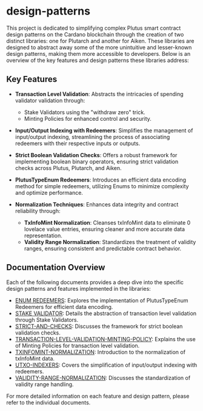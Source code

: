 # design-patterns

This project is dedicated to simplifying complex Plutus smart contract design patterns on the Cardano blockchain through the creation of two distinct libraries: one for Plutarch and another for Aiken. These libraries are designed to abstract away some of the more unintuitive and lesser-known design patterns, making them more accessible to developers. Below is an overview of the key features and design patterns these libraries address:

## Key Features

- **Transaction Level Validation**: Abstracts the intricacies of spending validator validation through:
  - Stake Validators using the "withdraw zero" trick.
  - Minting Policies for enhanced control and security.

- **Input/Output Indexing with Redeemers**: Simplifies the management of input/output indexing, streamlining the process of associating redeemers with their respective inputs or outputs.

- **Strict Boolean Validation Checks**: Offers a robust framework for implementing boolean binary operators, ensuring strict validation checks across Plutus, Plutarch, and Aiken.

- **PlutusTypeEnum Redeemers**: Introduces an efficient data encoding method for simple redeemers, utilizing Enums to minimize complexity and optimize performance.

- **Normalization Techniques**: Enhances data integrity and contract reliability through:
  - **TxInfoMint Normalization**: Cleanses txInfoMint data to eliminate 0 lovelace value entries, ensuring cleaner and more accurate data representation.
  - **Validity Range Normalization**: Standardizes the treatment of validity ranges, ensuring consistent and predictable contract behavior.

## Documentation Overview

Each of the following documents provides a deep dive into the specific design patterns and features implemented in the libraries:

- [ENUM REDEEMERS](enum-redeemers/ENUM-REDEEMERS.md): Explores the implementation of PlutusTypeEnum Redeemers for efficient data encoding.
- [STAKE VALIDATOR](stake-validator/STAKE-VALIDATOR.md): Details the abstraction of transaction level validation through Stake Validators.
- [STRICT-AND-CHECKS](strict-and-checks/STRICT-AND-CHECKS.md): Discusses the framework for strict boolean validation checks.
- [TRANSACTION-LEVEL-VALIDATION-MINTING-POLICY](transaction-level-validator-minting-policy/TRANSACTION-LEVEL-VALIDATION-MINTING-POLICY.md): Explains the use of Minting Policies for transaction level validation.
- [TXINFOMINT-NORMALIZATION](txinfomint-normalization/TXINFOMINT-NORMALIZATION.md): Introduction to the normalization of txInfoMint data.
- [UTXO-INDEXERS](utxo-indexers/UTXO-INDEXERS.md): Covers the simplification of input/output indexing with redeemers.
- [VALIDITY-RANGE-NORMALIZATION](validity-range-normalization/VALIDITY-RANGE-NORMALIZATION.md): Discusses the standardization of validity range handling.

For more detailed information on each feature and design pattern, please refer to the individual documents.

